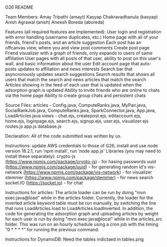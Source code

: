 G26 README

Team Members:
Amay Tripathi (amayt)
Kasyap Chakravadhanula (kasyap)
Anish Agrawal (anish)
Aneesh Boreda (aboreda)

Features (all required features are implemented):
User login and registration with error handling (username duplicates, etc.)
Home page with all of your friends, friend's posts, and an article suggestion
Each post has an offcanvas view, where you and view post comments
Create post page
Friend visualizer with a graph of friends, only expands to users of same affiliation
User pages with all posts of that user, ability to post on this user's wall, and basic information about the user
Edit account page that auto-posts updates to affiliation and news interests
Search bar that asyncronously updates search suggestions
Search results that shows all users that match the search and news articles that match the search
Articles showing in the feed of each user that is updated when the adsorption graph is updated
Ability to invite friends who are online to chats via the home page
Ability to create group chats and persistent chats

Source Files:
articles - Config.java, ComputeRanks.java, MyPair.java, SocialRankJob.java, ComputeRanks.java, SparkConnector.java, App.java, LoadArticles.java
views - chat.ejs, createpost.ejs, editaccount.ejs, home.ejs, loginpage.ejs, search.ejs, signup.ejs, user.ejs, visualizer.ejs
routes.js
app.js
database.js

Declaration: All of the code submitted was written by us.

Instructions: update AWS credentials to those of G26, install and use node version 18.2.1, run 'npm install', run 'node app.js'
Libraries (you may need to install these separately):
crypto-js (https://www.npmjs.com/package/crypto-js) - for hasing passwords
uuid (https://www.npmjs.com/package/uuid) - for generating random id's
vis-network (https://www.npmjs.com/package/vis-network) - for visualizer
stemmer (https://www.npmjs.com/package/stemmer) - for news search
socket.IO (https://socket.io) - for chat

Instructions for articles:
The article loader can be run by doing "mvn exec:java@load" while in the articles folder. Currently, the loader for the inverted article keyword table must be run manually, by switching the line that runs LoadArticles.load to LoadArticles.loadInverted.
In addition, the code for generating the adsorption graph and uploading articles by weight for each user is run by doing "mvn exec:java@local" while in the articles_src folder. This was run on an hourly schedule using a cron job with the timing "0 * * * *" for running the previous command.

Instructions for DynamoDB: Need the tables indictaed in tables.png
